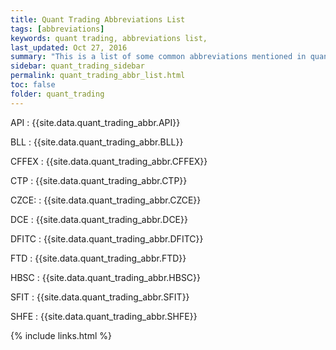 ```yaml
---
title: Quant Trading Abbreviations List
tags: [abbreviations]
keywords: quant trading, abbreviations list,
last_updated: Oct 27, 2016
summary: "This is a list of some common abbreviations mentioned in quant trading, which is alphabetical order organized."
sidebar: quant_trading_sidebar
permalink: quant_trading_abbr_list.html
toc: false
folder: quant_trading
---
```


API
: {{site.data.quant_trading_abbr.API}}

BLL
: {{site.data.quant_trading_abbr.BLL}}

CFFEX
: {{site.data.quant_trading_abbr.CFFEX}}

CTP
: {{site.data.quant_trading_abbr.CTP}}

CZCE:
: {{site.data.quant_trading_abbr.CZCE}}

DCE
: {{site.data.quant_trading_abbr.DCE}}

DFITC
: {{site.data.quant_trading_abbr.DFITC}}

FTD
: {{site.data.quant_trading_abbr.FTD}}

HBSC
: {{site.data.quant_trading_abbr.HBSC}}

SFIT
: {{site.data.quant_trading_abbr.SFIT}}

SHFE
: {{site.data.quant_trading_abbr.SHFE}}

{% include links.html %}
